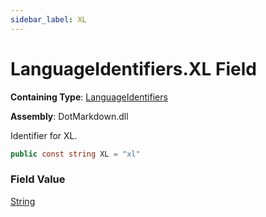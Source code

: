 ```yaml
---
sidebar_label: XL
---
```


# LanguageIdentifiers\.XL Field

**Containing Type**: [LanguageIdentifiers](../index.md)

**Assembly**: DotMarkdown\.dll

  
Identifier for XL\.

```csharp
public const string XL = "xl"
```

### Field Value

[String](https://docs.microsoft.com/en-us/dotnet/api/system.string)

